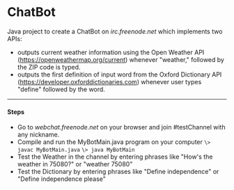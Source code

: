 # ChatBot

Java project to create a ChatBot on *irc.freenode.net* which implements two APIs: 
* outputs current weather information using the Open Weather API (https://openweathermap.org/current) whenever "weather," followed by the ZIP code is typed.
* outputs the first definition of input word from the Oxford Dictionary API (https://developer.oxforddictionaries.com) whenever user types "define" followed by the word.
---
#### Steps
* Go to *webchat.freenode.net* on your browser and join #testChannel with any nickname.
* Compile and run the MyBotMain.java program on your computer
  ``` \> javac MyBotMain.java ```
  ``` \> java MyBotMain ```
* Test the Weather in the channel by entering phrases like "How's the weather in 75080?" or "weather 75080"
* Test the Dictionary by entering phrases like "Define independence" or "Define independence please"


  


